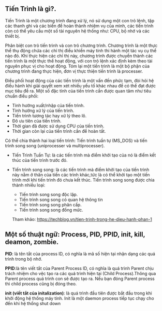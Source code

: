 ## Tiến Trình là gì?.

Tiến Trình là một chương trình đang xử lý, nó sử dụng một con trỏ lệnh, tập các thanh ghi và các biến để hoàn thành nhiệm vụ của mình, các tiến trình còn có thể yêu cầu một số tài nguyên hệ thống như: CPU, bộ nhớ và các thiết bị.

Phân biệt con trỏ tiến trình và con trỏ chương trình. Chương trình là một thực thể thụ động chứa các chỉ thị điều khiển máy tính thi hành một tác vụ cụ thể nào đó. Khi thực hiện các chỉ thị này, chương trình được chuyển thành các tiến trình là một thực thể hoạt động, với con trỏ lệnh xác định kèm theo tài nguyên phục vị cho hoạt động. Tóm lại một tiến trình là một bộ phận của chương trình đang thực hiện, đơn vị thực thiện tiến trình là processer.

Điều phối hoạt động của các tiến trình là một vấn đến phức tạm, đòi hỏi hệ điều hành khi giải quyết xem xét nhiều yếu tố khác nhau để có thể đạt được mục tiêu đề ra. Một số đặc tính của tiến trình cần được quan tâm  như tiêu chuẩn điều phối:
- Tính hướng xuất/nhập của tiến trình.
- Tính hướng xử lý của tiến trình.
- Tiến trình tương tác hay xử lý theo lô.
- Đô ưu tiên của tiến trình.
- Thời gian đã được sử dụng CPU của tiến trình.
- Thời gian còn lại của tiến trình cần để hoàn tất.

Có thể chia thành hai loại tiến trình: Tiến trình tuần tự (MS_DOS) và tiến trình song song (uniprocesser và multiprocesser).
- Tiến Trình Tuần Tự: là các tiến trình mà điểm khởi tạo của nó là điểm kết thúc của tiến trình trước đó.
- Tiến trình song song: là các tiến trình mà điểm khởi tạo của tiến trình này nằm ở thân của tiến các trình khác,tức là có thể khởi tạo một tiến trình mới khi tiến trình đó chưa kết thúc. Tiến trình song song được chia thành nhiều loại:
    - Tiến trình song song độc lập.
    - Tiến trình song song có quan hệ thông tin
    - Tiến trình song song phân cấp.
    - Tiến trình song song đồng mức.
    
    Tham khảo: https://techblog.vn/tien-trinh-trong-he-dieu-hanh-phan-1

## Một số thuật ngữ: Process, PID, PPID, init, kill, deamon, zombie.

**PID**: là tên tắt của process ID, có nghĩa là mã số hiện tại nhận dạng các quá trình trong bộ nhớ.

**PPID**:là tên viết tắt của Parent Process ID, có nghĩa là quá trình Parent chịu trách nhiệm cho vệc tạo ra các quá trình hiện tại (Child Process).Thông qua Parent process quá trình con sẽ được tạo ra. Nếu bạn đóng Parent process thì child process cũng bị đóng theo.

**init (viết tắt của initalization)**: là quá trình đầu tiên được bắt đầu trong khi khởi động hệ thống máy tính. Init là một daemon process tiếp tục chạy cho đến khi hệ thống shut down
